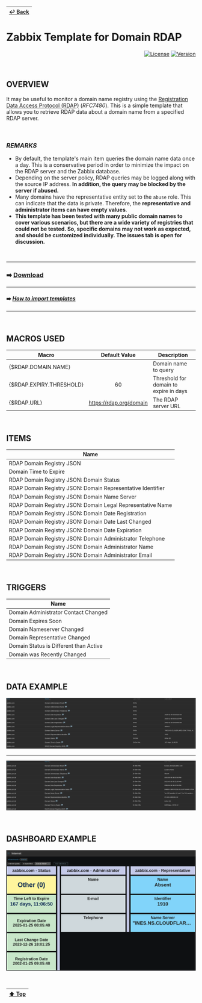 | [↩️ Back](../) |
| --- |

# Zabbix Template for Domain RDAP

<div align="right">

[![License](https://img.shields.io/badge/License-GPL3-blue?logo=opensourceinitiative&logoColor=fff)](./../../LICENSE) [![Version](https://img.shields.io/badge/Version-702-blue?logo=zotero&color=0aa8d2)](./domain_rdap_by_http.yaml)

</div>

<BR>

## OVERVIEW

It may be useful to monitor a domain name registry using the [Registration Data Access Protocol (RDAP)](https://about.rdap.org/) (_RFC7480_).
This is a simple template that allows you to retrieve RDAP data about a domain name from a specified RDAP server.

<BR>

### _REMARKS_

- By default, the template's main item queries the domain name data once a day. This is a conservative period in order to minimize the impact on the RDAP server and the Zabbix database.
- Depending on the server policy, RDAP queries may be logged along with the source IP address. **In addition, the query may be blocked by the server if abused.**
- Many domains have the representative entity set to the `abuse` role. This can indicate that the data is private. Therefore, the **representative and administrator items can have empty values**.
- **This template has been tested with many public domain names to cover various scenarios, but there are a wide variety of registries that could not be tested. So, specific domains may not work as expected, and should be customized individually. The issues tab is open for discussion.**

<BR>

---
### ➡️ [Download](./domain_rdap_by_http.yaml)
---
#### ➡️ [*How to import templates*](https://www.zabbix.com/documentation/current/en/manual/xml_export_import/templates#importing)
---

<BR>

## MACROS USED

| Macro                    | Default Value           | Description |
| ------------------------ | :---------------------: | ----------- |
| {$RDAP.DOMAIN.NAME}      |                         | Domain name to query |
| {$RDAP.EXPIRY.THRESHOLD} | 60                      | Threshold for domain to expire in days |
| {$RDAP.URL}              | https://rdap.org/domain | The RDAP server URL |

<BR>

## ITEMS

| Name |
| ---- |
| RDAP Domain Registry JSON |
| Domain Time to Expire |
| RDAP Domain Registry JSON: Domain Status |
| RDAP Domain Registry JSON: Domain Representative Identifier |
| RDAP Domain Registry JSON: Domain Name Server |
| RDAP Domain Registry JSON: Domain Legal Representative Name |
| RDAP Domain Registry JSON: Domain Date Registration |
| RDAP Domain Registry JSON: Domain Date Last Changed |
| RDAP Domain Registry JSON: Domain Date Expiration |
| RDAP Domain Registry JSON: Domain Administrator Telephone |
| RDAP Domain Registry JSON: Domain Administrator Name |
| RDAP Domain Registry JSON: Domain Administrator Email |

<BR>

## TRIGGERS

| Name |
| ---- |
| Domain Administrator Contact Changed |
| Domain Expires Soon |
| Domain Nameserver Changed |
| Domain Representative Changed |
| Domain Status is Different than Active |
| Domain was Recently Changed |

<BR>

## DATA EXAMPLE

![Zabbix Domain RDAP](./image/domain_rdap_zabbix.png)

---

![Zabbix BR Domain RDAP](./image/domain_rdap_zabbix_br.png)

<BR>

## DASHBOARD EXAMPLE

![Domain RDAP Dashboard](./image/rdap_dashboard_example.png)

<BR>

| [⬆️ Top](#zabbix-template-for-domain-rdap) |
| --- |